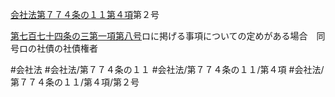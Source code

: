 [会社法第７７４条の１１第４項](会社法＿＿＿＿第７７４条の１１第４項)第２号

[第七百七十四条の三第一項第八号](会社法＿＿＿＿第７７４条の３第１項第８号)ロに掲げる事項についての定めがある場合　同号ロの社債の社債権者


#会社法
#会社法/第７７４条の１１
#会社法/第７７４条の１１/第４項
#会社法/第７７４条の１１/第４項/第２号
